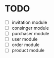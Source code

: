 # TODO

- [ ] invitation module
- [ ] consinger module
- [ ] purchaser module
- [ ] user module
- [ ] order module
- [ ] product module
